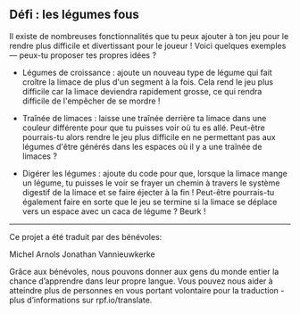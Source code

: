 ## Défi : les légumes fous

Il existe de nombreuses fonctionnalités que tu peux ajouter à ton jeu pour le rendre plus difficile et divertissant pour le joueur ! Voici quelques exemples — peux-tu proposer tes propres idées ?

+ Légumes de croissance : ajoute un nouveau type de légume qui fait croître la limace de plus d'un segment à la fois. Cela rend le jeu plus difficile car la limace deviendra rapidement grosse, ce qui rendra difficile de l'empêcher de se mordre !

+ Traînée de limaces : laisse une traînée derrière ta limace dans une couleur différente pour que tu puisses voir où tu es allé. Peut-être pourrais-tu alors rendre le jeu plus difficile en ne permettant pas aux légumes d'être générés dans les espaces où il y a une traînée de limaces ?

+ Digérer les légumes : ajoute du code pour que, lorsque la limace mange un légume, tu puisses le voir se frayer un chemin à travers le système digestif de la limace et se faire éjecter à la fin ! Peut-être pourrais-tu également faire en sorte que le jeu se termine si la limace se déplace vers un espace avec un caca de légume ? Beurk !

***
Ce projet a été traduit par des bénévoles:

Michel Arnols
Jonathan Vannieuwkerke

Grâce aux bénévoles, nous pouvons donner aux gens du monde entier la chance d’apprendre dans leur propre langue. Vous pouvez nous aider à atteindre plus de personnes en vous portant volontaire pour la traduction - plus d’informations sur rpf.io/translate.
